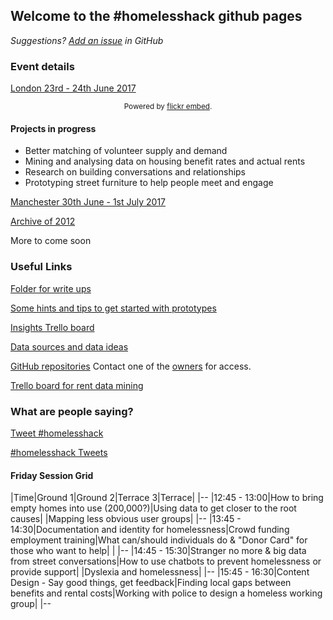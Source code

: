 ## Welcome to the #homelesshack github pages

*Suggestions? [Add an issue](https://github.com/homelesshack/homelesshack.github.io/issues) in GitHub*

### Event details
[London 23rd - 24th June 2017](https://www.eventbrite.com/e/homelesshack-tickets-32406738427)

<div id="flickrembed"></div><div style="position:absolute; top:-70px; display:block; text-align:center; z-index:-1;"><a href="https://www.voucherbadger.co.uk/linksoflondon/">Enjoy big discounts for Links of London with these vouchers.</a></div><small style="display: block; text-align: center; margin: 0 auto;">Powered by <a href="https://flickrembed.com">flickr embed</a>.</small><script src='https://flickrembed.com/embed_v2.js.php?source=flickr&layout=responsive&input=www.flickr.com/photos/janethughes/albums/72157685400240055&sort=3&by=album&theme=slider&scale=fill&limit=100&skin=default'></script>

#### Projects in progress

- Better matching of volunteer supply and demand
- Mining and analysing data on housing benefit rates and actual rents
- Research on building conversations and relationships
- Prototyping street furniture to help people meet and engage

[Manchester 30th June - 1st July 2017](https://www.manchesterdigital.com/events/homelesshack)

[Archive of 2012](http://web.archive.org/web/20161024022404/http://homelesshack.com/)

More to come soon

### Useful Links

[Folder for write ups](https://drive.google.com/drive/mobile/folders/0Bw75qK9Aqm79djlka1gteThCV00?urp=https://t.co/Y663sovChl?amp%3D1)

[Some hints and tips to get started with prototypes](https://homelesshack.github.io/homelesstemplate/)

[Insights Trello board](https://trello.com/b/7KCrWt32/homeless-hack-research-analysis)

[Data sources and data ideas](https://docs.google.com/document/d/1vqk_3hoVlpTnv8Q8_TnOQDM94UX_e3JH9PmiJ3W43kE/edit?usp=sharing)

[GitHub repositories](https://github.com/homelesshack) Contact one of the [owners](https://github.com/orgs/homelesshack/people?utf8=%E2%9C%93&query=%20role%3Aowner) for access.

[Trello board for rent data mining](https://trello.com/b/IpLHkVNU/sar)

### What are people saying?

<a href="https://twitter.com/intent/tweet?button_hashtag=homelesshack" class="twitter-hashtag-button" data-show-count="false">Tweet #homelesshack</a><script async src="//platform.twitter.com/widgets.js" charset="utf-8"></script>

<a class="twitter-timeline" data-dnt="true" href="https://twitter.com/hashtag/homelesshack" data-widget-id="877836005478465536">#homelesshack Tweets</a>
<script>!function(d,s,id){var js,fjs=d.getElementsByTagName(s)[0],p=/^http:/.test(d.location)?'http':'https';if(!d.getElementById(id)){js=d.createElement(s);js.id=id;js.src=p+"://platform.twitter.com/widgets.js";fjs.parentNode.insertBefore(js,fjs);}}(document,"script","twitter-wjs");</script>

#### Friday Session Grid

|Time|Ground 1|Ground 2|Terrace 3|Terrace|
|--
|12:45 - 13:00|How to bring empty homes into use (200,000?)|Using data to get closer to the root causes|   |Mapping less obvious user groups|
|--
|13:45 - 14:30|Documentation and identity for homelessness|Crowd funding employment training|What can/should individuals do & "Donor Card" for those who want to help| |
|--
|14:45 - 15:30|Stranger no more & big data from street conversations|How to use chatbots to prevent homelessness or provide support|  |Dyslexia and homelessness|
|--
|15:45 - 16:30|Content Design - Say good things, get feedback|Finding local gaps between benefits and rental costs|Working with police to design a homeless working group|
|--

